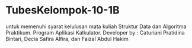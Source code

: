 # TubesKelompok-10-1B
untuk memenuhi syarat kelulusan mata kuliah Struktur Data dan Algoritma Praktikum.
Program Aplikasi Kalkulator.
Developer by :
Caturiani Pratidina Bintari, 
Decia Safira Alfira, dan 
Faizal Abdul Hakim
